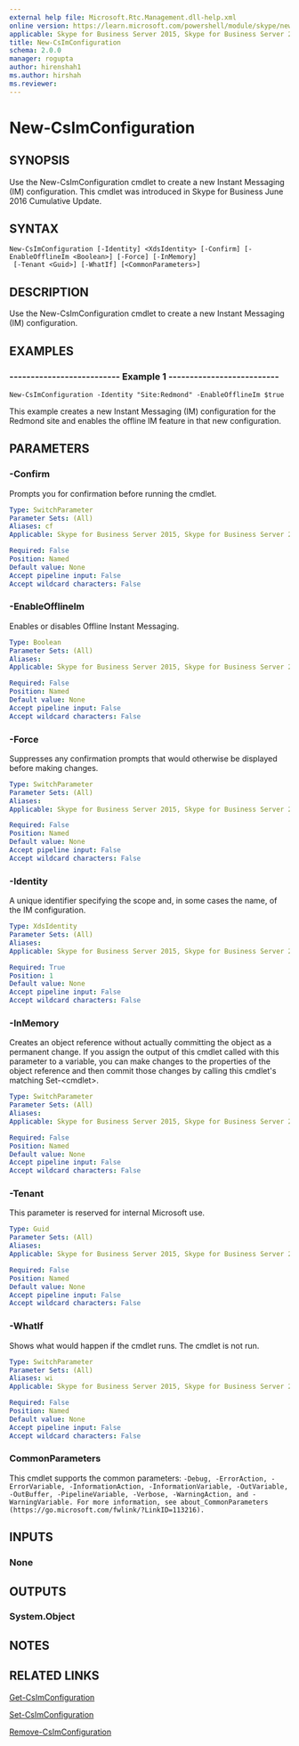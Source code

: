 ```yaml
---
external help file: Microsoft.Rtc.Management.dll-help.xml
online version: https://learn.microsoft.com/powershell/module/skype/new-csimconfiguration
applicable: Skype for Business Server 2015, Skype for Business Server 2019
title: New-CsImConfiguration
schema: 2.0.0
manager: rogupta
author: hirenshah1
ms.author: hirshah
ms.reviewer:
---
```


# New-CsImConfiguration

## SYNOPSIS
Use the New-CsImConfiguration cmdlet to create a new Instant Messaging (IM) configuration. This cmdlet was introduced in Skype for Business June 2016 Cumulative Update.


## SYNTAX

```
New-CsImConfiguration [-Identity] <XdsIdentity> [-Confirm] [-EnableOfflineIm <Boolean>] [-Force] [-InMemory]
 [-Tenant <Guid>] [-WhatIf] [<CommonParameters>]
```

## DESCRIPTION
Use the New-CsImConfiguration cmdlet to create a new Instant Messaging (IM) configuration.

## EXAMPLES

### -------------------------- Example 1 --------------------------
```
New-CsImConfiguration -Identity "Site:Redmond" -EnableOfflineIm $true
```

This example creates a new Instant Messaging (IM) configuration for the Redmond site and enables the offline IM feature in that new configuration.

## PARAMETERS

### -Confirm
Prompts you for confirmation before running the cmdlet.

```yaml
Type: SwitchParameter
Parameter Sets: (All)
Aliases: cf
Applicable: Skype for Business Server 2015, Skype for Business Server 2019

Required: False
Position: Named
Default value: None
Accept pipeline input: False
Accept wildcard characters: False
```

### -EnableOfflineIm
Enables or disables Offline Instant Messaging.

```yaml
Type: Boolean
Parameter Sets: (All)
Aliases: 
Applicable: Skype for Business Server 2015, Skype for Business Server 2019

Required: False
Position: Named
Default value: None
Accept pipeline input: False
Accept wildcard characters: False
```

### -Force
Suppresses any confirmation prompts that would otherwise be displayed before making changes.

```yaml
Type: SwitchParameter
Parameter Sets: (All)
Aliases: 
Applicable: Skype for Business Server 2015, Skype for Business Server 2019

Required: False
Position: Named
Default value: None
Accept pipeline input: False
Accept wildcard characters: False
```

### -Identity
A unique identifier specifying the scope and, in some cases the name, of the IM configuration.

```yaml
Type: XdsIdentity
Parameter Sets: (All)
Aliases: 
Applicable: Skype for Business Server 2015, Skype for Business Server 2019

Required: True
Position: 1
Default value: None
Accept pipeline input: False
Accept wildcard characters: False
```

### -InMemory
Creates an object reference without actually committing the object as a permanent change. If you assign the output of this cmdlet called with this parameter to a variable, you can make changes to the properties of the object reference and then commit those changes by calling this cmdlet's matching Set-\<cmdlet\>.

```yaml
Type: SwitchParameter
Parameter Sets: (All)
Aliases: 
Applicable: Skype for Business Server 2015, Skype for Business Server 2019

Required: False
Position: Named
Default value: None
Accept pipeline input: False
Accept wildcard characters: False
```

### -Tenant
This parameter is reserved for internal Microsoft use.

```yaml
Type: Guid
Parameter Sets: (All)
Aliases: 
Applicable: Skype for Business Server 2015, Skype for Business Server 2019

Required: False
Position: Named
Default value: None
Accept pipeline input: False
Accept wildcard characters: False
```

### -WhatIf
Shows what would happen if the cmdlet runs. The cmdlet is not run.

```yaml
Type: SwitchParameter
Parameter Sets: (All)
Aliases: wi
Applicable: Skype for Business Server 2015, Skype for Business Server 2019

Required: False
Position: Named
Default value: None
Accept pipeline input: False
Accept wildcard characters: False
```

### CommonParameters
This cmdlet supports the common parameters: `-Debug, -ErrorAction, -ErrorVariable, -InformationAction, -InformationVariable, -OutVariable, -OutBuffer, -PipelineVariable, -Verbose, -WarningAction, and -WarningVariable. For more information, see about_CommonParameters (https://go.microsoft.com/fwlink/?LinkID=113216).`

## INPUTS

### None

## OUTPUTS

### System.Object

## NOTES

## RELATED LINKS
[Get-CsImConfiguration](https://learn.microsoft.com/powershell/module/skype/get-csimconfiguration?view=skype-ps)

[Set-CsImConfiguration](https://learn.microsoft.com/powershell/module/skype/set-csimconfiguration?view=skype-ps)

[Remove-CsImConfiguration](https://learn.microsoft.com/powershell/module/skype/remove-csimconfiguration?view=skype-ps)
